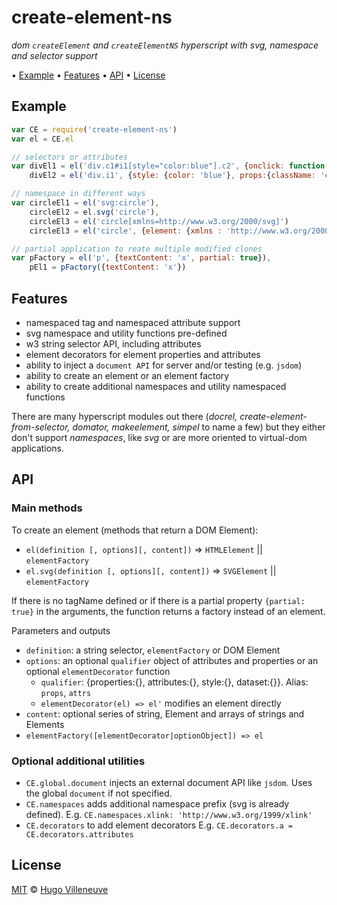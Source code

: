 <!-- markdownlint-disable MD004 MD007 MD010 MD041 MD022 MD024 MD032 MD036 -->

# create-element-ns

*dom `createElement` and `createElementNS` hyperscript with svg, namespace and selector support*

• [Example](#example) • [Features](#features) • [API](#api) • [License](#license)

## Example

```javascript
var CE = require('create-element-ns')
var el = CE.el

// selectors or attributes
var divEl1 = el('div.c1#i1[style="color:blue"].c2', {onclick: function() {}}),
    divEl2 = el('div.i1', {style: {color: 'blue'}, props:{className: 'c1 c2', , onclick: function() {}}})

// namespace in different ways
var circleEl1 = el('svg:circle'),
    circleEl2 = el.svg('circle'),
    circleEl3 = el('circle[xmlns=http://www.w3.org/2000/svg]')
    circleEl3 = el('circle', {element: {xmlns : 'http://www.w3.org/2000/svg'}})

// partial application to reate multiple modified clones
var pFactory = el('p', {textContent: 'x', partial: true}),
    pEl1 = pFactory({textContent: 'x'})
```

## Features

* namespaced tag and namespaced attribute support
* svg namespace and utility functions pre-defined
* w3 string selector API, including attributes
* element decorators for element properties and attributes
* ability to inject a `document API` for server and/or testing (e.g. `jsdom`)
* ability to create an element or an element factory
* ability to create additional namespaces and utility namespaced functions

There are many hyperscript modules out there
(*docrel, create-element-from-selector, domator, makeelement, simpel* to name a few)
but they either don't support *namespaces*, like *svg* or are more oriented to virtual-dom applications.

## API

### Main methods

To create an element (methods that return a DOM Element):
* `el(definition [, options][, content])` => `HTMLElement` || `elementFactory`
* `el.svg(definition [, options][, content])` => `SVGElement` || `elementFactory`

If there is no tagName defined or if there is a partial property `{partial: true}` in the arguments,
the function returns a factory instead of an element.

Parameters and outputs
* `definition`: a string selector, `elementFactory` or DOM Element
* `options`: an optional `qualifier` object of attributes and properties or an optional `elementDecorator` function
  * `qualifier`: {properties:{}, attributes:{}, style:{}, dataset:{}}. Alias: `props`, `attrs`
  * `elementDecorator(el) => el'` modifies an element directly
* `content`: optional series of string, Element and arrays of strings and Elements
* `elementFactory([elementDecorator|optionObject]) => el`

### Optional additional utilities

* `CE.global.document` injects an external document API like `jsdom`. Uses the global `document` if not specified.
* `CE.namespaces` adds additional namespace prefix (svg is already defined). E.g. `CE.namespaces.xlink: 'http://www.w3.org/1999/xlink'`
* `CE.decorators` to add element decorators E.g. `CE.decorators.a = CE.decorators.attributes`

## License

[MIT](http://www.opensource.org/licenses/MIT) © [Hugo Villeneuve](https://github.com/hville)
